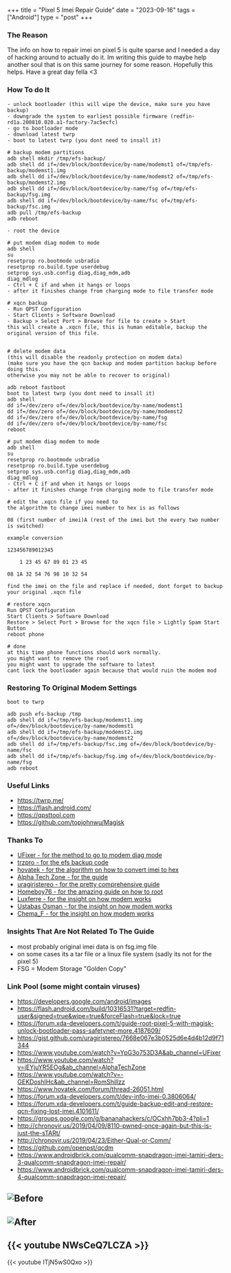 +++
title = "Pixel 5 Imei Repair Guide"
date = "2023-09-16"
tags = ["Android"]
type = "post"
+++


### The Reason

The info on how to repair imei on pixel 5 is quite sparse and I needed a day of hacking around to actually do it.
Im writing this guide to maybe help another soul that is on this same journey for some reason.
Hopefully this helps. Have a great day fella <3 


### How To do It

```
- unlock bootloader (this will wipe the device, make sure you have backup)
- downgrade the system to earliest possible firmware (redfin-rd1a.200810.020.a1-factory-7ac5ecfc)
- go to bootloader mode
- download latest twrp
- boot to latest twrp (you dont need to insall it)

# backup modem partitions
adb shell mkdir /tmp/efs-backup/
adb shell dd if=/dev/block/bootdevice/by-name/modemst1 of=/tmp/efs-backup/modemst1.img
adb shell dd if=/dev/block/bootdevice/by-name/modemst2 of=/tmp/efs-backup/modemst2.img
adb shell dd if=/dev/block/bootdevice/by-name/fsg of=/tmp/efs-backup/fsg.img
adb shell dd if=/dev/block/bootdevice/by-name/fsc of=/tmp/efs-backup/fsc.img
adb pull /tmp/efs-backup
adb reboot

- root the device

# put modem diag modem to mode
adb shell
su
resetprop ro.bootmode usbradio
resetprop ro.build.type userdebug
setprop sys.usb.config diag,diag_mdm,adb
diag_mdlog
- Ctrl + C if and when it hangs or loops
- after it finishes change from charging mode to file transfer mode

# xqcn backup
- Run QPST Configuration
- Start Clients > Software Download
- Backup > Select Port > Browse for file to create > Start
this will create a .xqcn file, this is human editable, backup the original version of this file.


# delete modem data 
(this will disable the readonly protection on modem data) 
(make sure you have the qcn backup and modem partition backup before doing this. 
otherwise you may not be able to recover to original)

adb reboot fastboot
boot to latest twrp (you dont need to insall it)
adb shell
dd if=/dev/zero of=/dev/block/bootdevice/by-name/modemst1
dd if=/dev/zero of=/dev/block/bootdevice/by-name/modemst2
dd if=/dev/zero of=/dev/block/bootdevice/by-name/fsg
dd if=/dev/zero of=/dev/block/bootdevice/by-name/fsc
reboot

# put modem diag modem to mode
adb shell
su
resetprop ro.bootmode usbradio
resetprop ro.build.type userdebug
setprop sys.usb.config diag,diag_mdm,adb
diag_mdlog
- Ctrl + C if and when it hangs or loops
- after it finishes change from charging mode to file transfer mode

# edit the .xqcn file if you need to
the algorithm to change imei number to hex is as follows

08 (first number of imei)A (rest of the imei but the every two number is switched)

example conversion

123456789012345

    1 23 45 67 89 01 23 45

08 1A 32 54 76 98 10 32 54

find the imei on the file and replace if needed, dont forget to backup your original .xqcn file

# restore xqcn
Run QPST Configuration
Start Clients > Software Download
Restore > Select Port > Browse for the xqcn file > Lightly Spam Start Button
reboot phone

# done
at this time phone functions should work normally.
you might want to remove the root
you might want to upgrade the software to latest
cant lock the bootloader again because that would ruin the modem mod

```


### Restoring To Original Modem Settings

```
boot to twrp

adb push efs-backup /tmp
adb shell dd if=/tmp/efs-backup/modemst1.img of=/dev/block/bootdevice/by-name/modemst1
adb shell dd if=/tmp/efs-backup/modemst2.img of=/dev/block/bootdevice/by-name/modemst2
adb shell dd if=/tmp/efs-backup/fsc.img of=/dev/block/bootdevice/by-name/fsc
adb shell dd if=/tmp/efs-backup/fsg.img of=/dev/block/bootdevice/by-name/fsg
adb reboot

```


### Useful Links
- https://twrp.me/
- https://flash.android.com/
- https://qpsttool.com
- https://github.com/topjohnwu/Magisk


### Thanks To

- [UFixer - for the method to go to modem diag mode](https://www.youtube.com/watch?v=YpG3o753D3A)
- [trzpro - for the efs backup code](https://www.youtube.com/watch?v=wSAGF066V1E)
- [hovatek - for the algorithm on how to convert imei to hex](https://www.hovatek.com/forum/thread-26051.html)
- [Alpha Tech Zone - for the guide](https://www.youtube.com/watch?v=jEYjuYR5EOg&ab_channel=AlphaTechZone)
- [uragiristereo - for the pretty comprehensive guide](https://gist.github.com/uragiristereo/7668e067e3b0525d6e4d4b12d9f71344)
- [Homeboy76 - for the amazing guide on how to root](https://forum.xda-developers.com/t/guide-root-pixel-5-with-magisk-unlock-bootloader-pass-safetynet-more.4187609/)
- [Luxferre - for the insight on how modem works](http://chronovir.us/2019/04/09/8110-pwned-once-again-but-this-is-just-the-sTARt/)
- [Ustabas Osman - for the insight on how modem works](https://www.androidbrick.com/qualcomm-snapdragon-imei-tamiri-ders-4-qualcomm-snapdragon-imei-repair/)
- [Chema_F - for the insight on how modem works](https://forum.xda-developers.com/t/guide-backup-edit-and-restore-qcn-fixing-lost-imei.4101611/)


### Insights That Are Not Related To The Guide

- most probably original imei data is on fsg.img file
- on some cases its a tar file or a linux file system (sadly its not for the pixel 5)
- FSG = Modem Storage "Golden Copy"


### Link Pool (some might contain viruses)

- https://developers.google.com/android/images
- https://flash.android.com/build/10316531?target=redfin-user&signed=true&wipe=true&forceFlash=true&lock=true
- https://forum.xda-developers.com/t/guide-root-pixel-5-with-magisk-unlock-bootloader-pass-safetynet-more.4187609/
- https://gist.github.com/uragiristereo/7668e067e3b0525d6e4d4b12d9f71344
- https://www.youtube.com/watch?v=YpG3o753D3A&ab_channel=UFixer
- https://www.youtube.com/watch?v=jEYjuYR5EOg&ab_channel=AlphaTechZone
- https://www.youtube.com/watch?v=-GEKDoshIHc&ab_channel=RomShillzz
- https://www.hovatek.com/forum/thread-26051.html
- https://forum.xda-developers.com/t/dev-info-imei-0.3806064/
- https://forum.xda-developers.com/t/guide-backup-edit-and-restore-qcn-fixing-lost-imei.4101611/
- https://groups.google.com/g/bananahackers/c/OCxhh7bb3-4?pli=1
- http://chronovir.us/2019/04/09/8110-pwned-once-again-but-this-is-just-the-sTARt/
- http://chronovir.us/2019/04/23/Either-Qual-or-Comm/
- https://github.com/openpst/qcdm
- https://www.androidbrick.com/qualcomm-snapdragon-imei-tamiri-ders-3-qualcomm-snapdragon-imei-repair/
- https://www.androidbrick.com/qualcomm-snapdragon-imei-tamiri-ders-4-qualcomm-snapdragon-imei-repair/







![Before](/we-glock-g17-gen4-mag-release-spring-fix/original-spring.jpg)
---
![After](/we-glock-g17-gen4-mag-release-spring-fix/bent-spring.jpg)
---
{{< youtube NWsCeQ7LCZA >}}
---
{{< youtube ITjN5wS0Qxo >}}





